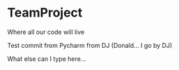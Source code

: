 # TeamProject
Where all our code will live

Test commit from Pycharm from DJ (Donald... I go by DJ)

What else can I type here...
